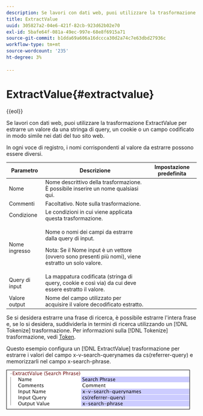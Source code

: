 ```yaml
---
description: Se lavori con dati web, puoi utilizzare la trasformazione ExtractValue per estrarre un valore da una stringa di query, un cookie o un campo codificato in modo simile nei dati del tuo sito web.
title: ExtractValue
uuid: 305827a2-04e6-421f-82cb-923d62b02e70
exl-id: 5bafe64f-081a-49ec-997e-68e8f6915a71
source-git-commit: b1dda69a606a16dccca30d2a74c7e63dbd27936c
workflow-type: tm+mt
source-wordcount: '235'
ht-degree: 3%

---
```


# ExtractValue{#extractvalue}

{{eol}}

Se lavori con dati web, puoi utilizzare la trasformazione ExtractValue per estrarre un valore da una stringa di query, un cookie o un campo codificato in modo simile nei dati del tuo sito web.

In ogni voce di registro, i nomi corrispondenti al valore da estrarre possono essere diversi.

<table id="table_D16A39BE035043628A4D6F7452952304"> 
 <thead> 
  <tr> 
   <th colname="col1" class="entry"> Parametro </th> 
   <th colname="col2" class="entry"> Descrizione </th> 
   <th colname="col3" class="entry"> Impostazione predefinita </th> 
  </tr> 
 </thead>
 <tbody> 
  <tr> 
   <td colname="col1"> Nome </td> 
   <td colname="col2"> Nome descrittivo della trasformazione. È possibile inserire un nome qualsiasi qui. </td> 
   <td colname="col3"></td> 
  </tr> 
  <tr> 
   <td colname="col1"> Commenti </td> 
   <td colname="col2"> Facoltativo. Note sulla trasformazione. </td> 
   <td colname="col3"></td> 
  </tr> 
  <tr> 
   <td colname="col1"> Condizione </td> 
   <td colname="col2"> Le condizioni in cui viene applicata questa trasformazione. </td> 
   <td colname="col3"></td> 
  </tr> 
  <tr> 
   <td colname="col1"> Nome ingresso </td> 
   <td colname="col2"> <p>Nome o nomi dei campi da estrarre dalla query di input. </p> <p> <p>Nota: Se il Nome input è un vettore (ovvero sono presenti più nomi), viene estratto un solo valore. </p> </p> </td> 
   <td colname="col3"></td> 
  </tr> 
  <tr> 
   <td colname="col1"> Query di input </td> 
   <td colname="col2"> La mappatura codificata (stringa di query, cookie e così via) da cui deve essere estratto il valore. </td> 
   <td colname="col3"></td> 
  </tr> 
  <tr> 
   <td colname="col1"> Valore output </td> 
   <td colname="col2"> Nome del campo utilizzato per acquisire il valore decodificato estratto. </td> 
   <td colname="col3"></td> 
  </tr> 
 </tbody> 
</table>

Se si desidera estrarre una frase di ricerca, è possibile estrarre l&#39;intera frase e, se lo si desidera, suddividerla in termini di ricerca utilizzando un [!DNL Tokenize] trasformazione. Per informazioni sulla [!DNL Tokenize] trasformazione, vedi [Token](../../../../../home/c-dataset-const-proc/c-data-trans/c-transf-types/c-standard-transf/c-tokenize.md#concept-f460aa5df3a7476e971af29cf5d9b32c).

Questo esempio configura un [!DNL ExtractValue] trasformazione per estrarre i valori del campo x-v-search-querynames da cs(referrer-query) e memorizzarli nel campo x-search-phrase.

![](assets/cfg_TransformationType_ExtractValue.png)
